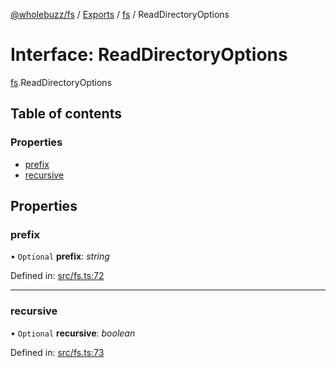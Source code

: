 [@wholebuzz/fs](../README.md) / [Exports](../modules.md) / [fs](../modules/fs.md) / ReadDirectoryOptions

# Interface: ReadDirectoryOptions

[fs](../modules/fs.md).ReadDirectoryOptions

## Table of contents

### Properties

- [prefix](fs.readdirectoryoptions.md#prefix)
- [recursive](fs.readdirectoryoptions.md#recursive)

## Properties

### prefix

• `Optional` **prefix**: *string*

Defined in: [src/fs.ts:72](https://github.com/wholebuzz/fs/blob/master/src/fs.ts#L72)

___

### recursive

• `Optional` **recursive**: *boolean*

Defined in: [src/fs.ts:73](https://github.com/wholebuzz/fs/blob/master/src/fs.ts#L73)
